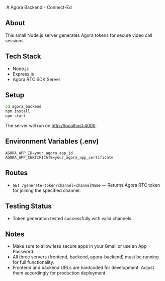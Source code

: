 .# Agora Backend - Connect-Ed

## About

This small Node.js server generates Agora tokens for secure video call sessions.

## Tech Stack

- Node.js
- Express.js
- Agora RTC SDK Server

## Setup

```bash
cd agora_backend
npm install
npm start
```

The server will run on [http://localhost:4000](http://localhost:4000).

## Environment Variables (.env)

```env
AGORA_APP_ID=your_agora_app_id
AGORA_APP_CERTIFICATE=your_agora_app_certificate
```

## Routes

- `GET /generate-token?channel=channelName` — Returns Agora RTC token for joining the specified channel.

## Testing Status

- Token generation tested successfully with valid channels.

## Notes

- Make sure to allow less secure apps in your Gmail or use an App Password.
- All three servers (frontend, backend, agora-backend) must be running for full functionality.
- Frontend and backend URLs are hardcoded for development. Adjust them accordingly for production deployment.
